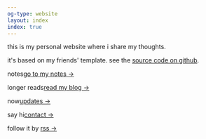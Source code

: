 ```yaml
---
og-type: website
layout: index
index: true
---
```



this is my personal website where i share my thoughts.

it's based on my friends' template. see the [source code on github](https://github.com/derekkedziora/Seredyna-jekyll-template).

notes<a href="/notes" class="internal-link quarter-line-space">go to my notes&nbsp;→</a>

longer reads<a href="/blog" class="internal-link quarter-line-space">read my blog&nbsp;→</a>

now<a href="/blog/now" class="internal-link quarter-line-space">updates&nbsp;→</a>
<!-- <a href="/portfolio" class="internal-link quarter-line-space">view my portfolio&nbsp;→</a> -->

say hi<a href="/contact" class="internal-link quarter-line-space">contact&nbsp;→</a>

follow it by <a href="/rss" class="internal-link quarter-line-space">rss&nbsp;→</a>

<!-- Add you Mastodon handle here if you want to verify it
	
<p style="visibility: hidden;display: none;"><a rel="me" href="">Mastodon</a></p> -->
